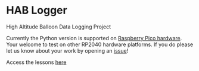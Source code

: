 # HAB Logger
High Altitude Balloon Data Logging Project

Currently the Python version is supported on [Raspberry Pico hardware](https://www.raspberrypi.com/products/raspberry-pi-pico/). Your welcome to test on other RP2040 hardware platforms. If you do please let us know about your work by opening an [issue](https://github.com/StateFarm-STEM/hablogger/issues)!

Access the lessons [here](https://github.com/StateFarm-STEM/hablogger/tree/main/python/raspberrypico)
